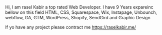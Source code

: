 
Hi,
I am rasel Kabir a top rated Web Developer. I have 9 Years expareinc bellow on this field 
HTML, CSS, Squarespace, Wix, Instapage, Unbounch, webflow, GA, GTM, WordPress, Shopify, SendGird and Graphic Design 

If yo have any project please contract me https://raselkabir.me/
